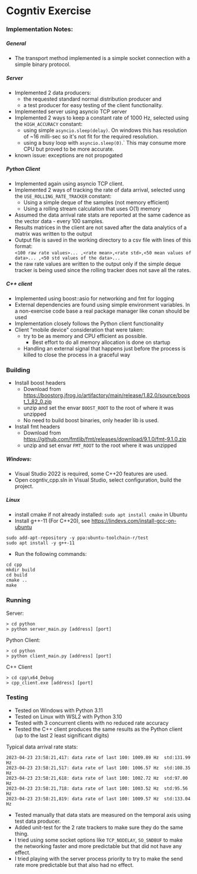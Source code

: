 # Cogntiv Exercise

### Implementation Notes:

##### General

- The transport method implemented is a simple socket connection with a simple binary protocol.

##### Server

- Implemented 2 data producers:
    - the requested standard normal distribution producer and 
    - a test producer
for easy testing of the client functionality.
- Implemented server using asyncio TCP server
- Implemented 2 ways to keep a constant rate of 1000 Hz, selected using the `HIGH_ACCURACY` constant:
    - using simple `asyncio.sleep(delay)`. On windows this has resolution of ~16 milli-sec so it's not 
    fit for the required resolution.
    - using a busy loop with `asyncio.sleep(0)`.` This may consume more CPU but proved to be more accurate.
- known issue: exceptions are not propogated

##### Python Client

- Implemented again using asyncio TCP client.
- Implemented 2 ways of tracking the rate of data arrival, selected usng the `USE_ROLLING_RATE_TRACKER` constant:
    - Using a simple deque of the samples (not memory efficient)
    - Using a rolling stream calculation that uses O(1) memory
- Assumed the data arrival rate stats are reported at the same cadence as the vector data - every 100 samples.
- Results matrices in the client are not saved after the data analytics of a matrix was written to the output
- Output file is saved in the working directory to a csv file with lines of this format:  
  `<100 raw rate values>... ,<rate mean>,<rate std>,<50 mean values of data>... ,<50 std values of the data>...`
- the raw rate values are written to the output only if the simple deque tracker is being used since the rolling
  tracker does not save all the rates.
  
##### C++ client

- Implemented using boost::asio for networking and fmt for logging
- External dependencies are found using simple environment variables. In a non-exercise code base a real package
  manager like conan should be used
- Implementation closely follows the Python client functionality
- Client "mobile device" consideration that were taken:
    - try to be as memory and CPU efficient as possible.
        - Best effort to do all memory allocation is done on startup
    - Handling an external signal that happens just before the process is killed to close the process in a graceful way
  
### Building

- Install boost headers
    - Download from https://boostorg.jfrog.io/artifactory/main/release/1.82.0/source/boost_1_82_0.zip
    - unzip and set the envar `BOOST_ROOT` to the root of where it was unzipped  
    - No need to build boost binaries, only header lib is used.    
- Install fmt headers
    - Download from https://github.com/fmtlib/fmt/releases/download/9.1.0/fmt-9.1.0.zip
    - unzip and set envar `FMT_ROOT` to the root where it was unzipped    

##### Windows: 

- Visual Studio 2022 is required, some C++20 features are used.
- Open cogntiv_cpp.sln in Visual Studio, select configuration, build the project.

##### Linux

- install cmake if not already installed: `sudo apt install cmake` in Ubuntu
- Install g++-11 (For C++20), see https://lindevs.com/install-gcc-on-ubuntu
```
sudo add-apt-repository -y ppa:ubuntu-toolchain-r/test
sudo apt install -y g++-11
```
- Run the following commands:
```
cd cpp
mkdir build
cd build
cmake ..
make
```
  
### Running

Server:  
```
> cd python
> python server_main.py [address] [port]
```

Python Client:
```
> cd python  
> python client_main.py [address] [port]
```

C++ Client
```
> cd cpp\x64_Debug
> cpp_client.exe [address] [port]
```

### Testing

- Tested on Windows with Python 3.11
- Tested on Linux with WSL2 with Python 3.10
- Tested with 3 concurrent clients with no reduced rate accuracy
- Tested the C++ client produces the same results as the Python client (up to the last 2 least significant digits)

Typical data arrival rate stats:
```
2023-04-23 23:58:21,417: data rate of last 100: 1009.89 Hz  std:131.99 Hz
2023-04-23 23:58:21,517: data rate of last 100: 1006.57 Hz  std:108.35 Hz
2023-04-23 23:58:21,618: data rate of last 100: 1002.72 Hz  std:97.00 Hz
2023-04-23 23:58:21,718: data rate of last 100: 1003.52 Hz  std:95.56 Hz
2023-04-23 23:58:21,819: data rate of last 100: 1009.57 Hz  std:133.04 Hz
```

- Tested manually that data stats are measured on the temporal axis using test data producer.
- Added unit-test for the 2 rate trackers to make sure they do the same thing.
- I tried using some socket options like `TCP_NODELAY`, `SO_SNDBUF` to make the networking 
faster and more predictable but that did not have any effect.
- I tried playing with the server process priority to try to make the send rate more predictable
but that also had no effect.

